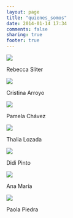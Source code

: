 ```yaml
---
layout: page
title: "quienes_somos"
date: 2014-01-14 17:34
comments: false
sharing: true
footer: true
---
```


<div>
    <img src="{{ root_url }}/images/rebeccasliter.jpg" id="headshot-photo"/>
    <p>Rebecca Sliter</p>
</div>

<div>
    <img src="{{ root_url }}/images/cristinaarroyo.jpg" id="headshot-photo"/>
    <p>Cristina Arroyo</p>
</div>

<div>
    <img src="{{ root_url }}/images/pamelachavez.jpg" id="headshot-photo"/>
    <p>Pamela Chávez</p>
</div>

<div>
    <img src="{{ root_url }}/images/thalialozada.jpg" id="headshot-photo"/>
    <p>Thalia Lozada</p>
</div>

<div>
    <img src="{{ root_url }}/images/Didipinto.jpg" id="headshot-photo"/>
    <p>Didi Pinto</p>
</div>
<div>
    <img src="{{ root_url }}/images/anamaria.jpg" id="headshot-photo"/>
    <p>Ana María</p>
</div>
<div>
    <img src="{{ root_url }}/images/paola-piedra.jpg" id="headshot-photo"/>
    <p>Paola Piedra</p>
</div>
